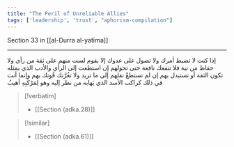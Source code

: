 ```yaml
---
title: "The Peril of Unreliable Allies"
tags: ['leadership', 'trust', "aphorism-compilation"]
---
```


 Section 33 in [[al-Durra al-yatīma]]

---
إذا كنت لا تضبط أمرك ولا تصول على عدوك إلا بقوم لست منهم على ثقة من رأي ولا حفاظ من نية فلا تنفعك نافعة حتى تحولهم إن استطعت إلى الرأي والأدب الذي بمثله تكون الثقة أو تستبدل بهم إن لم تستطعْ نقلهم إلى ما تريد ولا تغُرَّنك قُوتك بهم وإنما أنت في ذلك كراكب الأسد الذي يَهابه من نظر إليه وهو لِمَرْكَبِهِ أهيبُ

> [!verbatim]
> - [[Section (adka.28)]]

> [!similar]
> - [[Section (adka.61)]]
